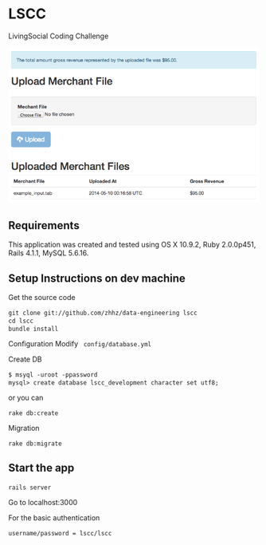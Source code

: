 
# LSCC
LivingSocial Coding Challenge

![lscc](https://github.com/zhhz/data-engineering/blob/master/lscc.png)

## Requirements
This application was created and tested using OS X 10.9.2, Ruby 2.0.0p451, Rails 4.1.1, MySQL 5.6.16.

## Setup Instructions on dev machine

Get the source code
``` shell
git clone git://github.com/zhhz/data-engineering lscc
cd lscc
bundle install
```

Configuration
Modify ``` config/database.yml```

Create DB
``` shell
$ msyql -uroot -ppassword
mysql> create database lscc_development character set utf8;
```
or you can
``` shell
rake db:create
```

Migration
``` shell
rake db:migrate
```

## Start the app
``` shell
rails server
```

Go to localhost:3000

For the basic authentication
```
username/password = lscc/lscc
```
